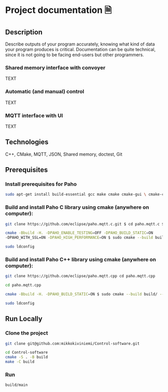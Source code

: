
# Project documentation 🗎

## Description
Describe outputs of your program accurately, knowing what kind of data your program produces is critical.
Documentation can be quite technical, since it is not going to be facing end-users but other programmers.
### Shared memory interface with convoyer
TEXT
### Automatic (and manual) control
TEXT
### MQTT interface with UI
TEXT

## Technologies
C++, CMake, MQTT, JSON, Shared memory, doctest, Git
## Prerequisites
### Install prerequisites for Paho
```bash
sudo apt-get install build-essential gcc make cmake cmake-gui \ cmake-curses-gui libssl-dev
```
### Build and install Paho C library using cmake (anywhere on computer):
```bash
git clone https://github.com/eclipse/paho.mqtt.c.git $ cd paho.mqtt.c $ git checkout v1.3.8
```
```bash
cmake -Bbuild -H. -DPAHO_ENABLE_TESTING=OFF -DPAHO_BUILD_STATIC=ON
-DPAHO_WITH_SSL=ON -DPAHO_HIGH_PERFORMANCE=ON $ sudo cmake --build build/ --target install
```
```bash
sudo ldconfig
```
### Build and install Paho C++ library using cmake (anywhere on computer):
```bash
git clone https://github.com/eclipse/paho.mqtt.cpp cd paho.mqtt.cpp
```
```bash
cd paho.mqtt.cpp
```
```bash
cmake -Bbuild -H. -DPAHO_BUILD_STATIC=ON $ sudo cmake --build build/ --target install
```
```bash
sudo ldconfig
```
## Run Locally
### Clone the project
```bash
git clone git@github.com:mikkokiviniemi/Control-software.git
```

```bash
cd Control-software
cmake -S . -B build
make -C build
```
### Run
```bash
build/main
```
